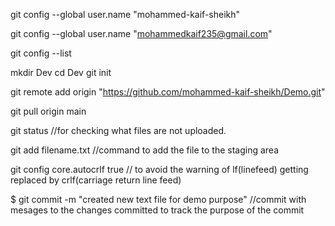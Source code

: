 git config --global user.name "mohammed-kaif-sheikh"

git config --global user.name "mohammedkaif235@gmail.com"

git config --list

mkdir Dev
cd Dev
git init

git remote add origin "https://github.com/mohammed-kaif-sheikh/Demo.git"

git pull origin main

git status    //for checking  what files are not uploaded.

git add filename.txt //command to add the file to the staging area 

git config core.autocrlf true // to avoid the warning of lf(linefeed) getting replaced by crlf(carriage return line feed)

$ git commit -m "created new text file for demo purpose" //commit with mesages to the changes committed to track the purpose of the commit






